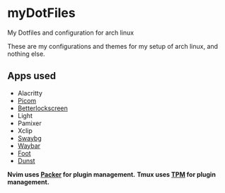 # myDotFiles

My Dotfiles and configuration for arch linux

These are my configurations and themes for my setup of arch linux, and nothing else.

## Apps used

- Alacritty
- [Picom](https://github.com/jonaburg/picom/)
- [Betterlockscreen](https://github.com/betterlockscreen/betterlockscreen)
- Light
- Pamixer
- Xclip
- [Swaybg](https://github.com/swaywm/swaybg)
- [Waybar](https://github.com/Alexays/Waybar/)
- [Foot](https://codeberg.org/dnkl/foot/)
- [Dunst](https://github.com/dunst-project/dunst)

**Nvim uses [Packer](https://github.com/wbthomason/packer.nvim) for plugin management.**
**Tmux uses [TPM](https://github.com/tmux-plugins/tpm) for plugin management.**
